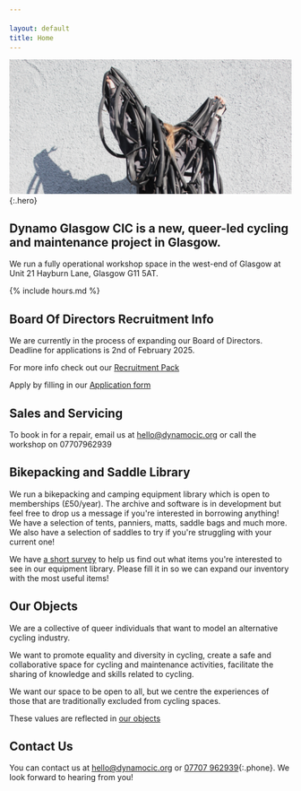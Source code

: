 ```yaml
---

layout: default
title: Home
---
```


![Sylwia covered in inner tubes](/media/tube.jpg){:.hero}


## Dynamo Glasgow CIC is a new, queer-led cycling and maintenance project in Glasgow.

We run a fully operational workshop space in the west-end of Glasgow at Unit 21 Hayburn Lane, Glasgow G11 5AT.

{% include hours.md %}

## Board Of Directors Recruitment Info 

We are currently in the process of expanding our Board of Directors. Deadline for applications is 2nd of February 2025.

For more info check out our [Recruitment Pack](/media/DynamoRecruitmentPack.pdf)

Apply by filling in our [Application form](https://docs.google.com/forms/d/1c8b_FcFOuFhL6YBjSVyCKEEybb4rlLLAWsKuTzzayKk/preview?edit_requested=true/)

## Sales and Servicing

To book in for a repair, email us at [hello@dynamocic.org](mailto:hello@dynamocic.org) or call the workshop on 07707962939

## Bikepacking and Saddle Library 

We run a bikepacking and camping equipment library which is open to memberships (£50/year). The archive and software is in development but feel free to drop us a message if you're interested in borrowing anything! We have a selection of tents, panniers, matts, saddle bags and much more. We also have a selection of saddles to try if you're struggling with your current one!

We have [a short survey](/survey) to help us find out what items you're interested to see in our equipment library. Please fill it in so we can expand our inventory with the most useful items!

## Our Objects

We are a collective of queer individuals that want to model an alternative cycling industry.

We want to promote equality and diversity in cycling, create a safe and collaborative space for cycling and maintenance activities, facilitate the sharing of knowledge and skills related to cycling.

We want our space to be open to all, but we centre the experiences of those that are traditionally excluded from cycling spaces.

These values are reflected in [our objects](/objects)

## Contact Us

You can contact us at [hello@dynamocic.org](mailto:hello@dynamocic.org) or [07707 962939](tel:+447707962939){:.phone}. We look forward to hearing from you!
